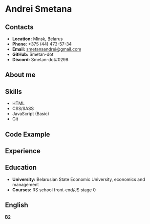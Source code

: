 # Andrei Smetana

## Contacts

* **Location:** Minsk, Belarus
* **Phone:** +375 (44) 473-57-34
* **Email:** smetanaandrei@gmail.com
* **GitHub:** Smetan-dot
* **Discord:** Smetan-dot#0298

## About me

## Skills

* HTML
* CSS/SASS
* JavaScript (Basic)
* Git

## Code Example

## Experience

## Education
* **University:** Belarusian State Economic University, economics and management 
* **Courses:** RS school front-end/JS stage 0

## English

**B2**
